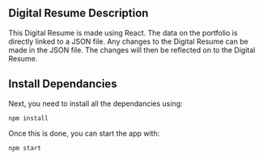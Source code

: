 

## Digital Resume Description

This Digital Resume is made using React. The data on the portfolio is directly linked to a JSON file. Any changes to the Digital Resume can be made in the JSON file. The changes will then be reflected on to the Digital Resume. 



## Install Dependancies

Next, you need to install all the dependancies using:

```npm install```

Once this is done, you can start the app with:

```npm start```

